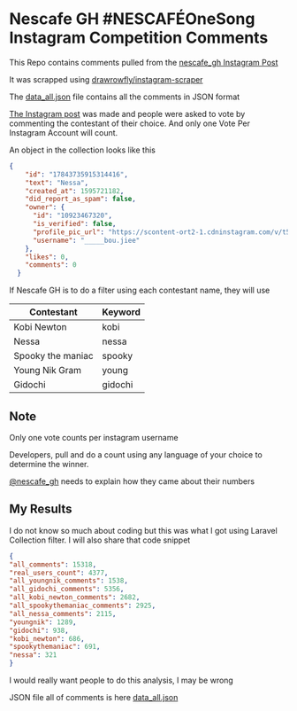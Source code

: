 # Nescafe GH #NESCAFÉOneSong Instagram Competition Comments
This Repo contains comments pulled from the  [nescafe_gh Instagram Post](https://www.instagram.com/p/CCxjYoHpxPP/)

It was scrapped using [drawrowfly/instagram-scraper](https://github.com/drawrowfly/instagram-scraper)

The [data_all.json](https://github.com/timoye/kotey-ig-response/blob/master/data_all.json) file contains all the comments in JSON format

[The Instagram post](https://www.instagram.com/p/CCxjYoHpxPP/) was made and people were asked to vote by commenting the contestant of their choice. And only one Vote Per Instagram Account will count.
 
 An object in the collection looks like this
 ```json
{
     "id": "17843735915314416",
     "text": "Nessa",
     "created_at": 1595721182,
     "did_report_as_spam": false,
     "owner": {
       "id": "10923467320",
       "is_verified": false,
       "profile_pic_url": "https://scontent-ort2-1.cdninstagram.com/v/t51.2885-19/s150x150/50676812_319384725356340_6150837795771383808_n.jpg?_nc_ht=scontent-ort2-1.cdninstagram.com&_nc_ohc=APmJpyNnVX4AX-2oS6o&oh=c918da4771b5601bf116d16d6c271072&oe=5F446632",
       "username": "_____bou.jiee"
     },
     "likes": 0,
     "comments": 0
   }
 ```
 
If Nescafe GH is to do a filter using each contestant name,
they will use

| Contestant  | Keyword |
| ------------- | ------------- |
| Kobi Newton  | kobi  |
| Nessa  | nessa  |
| Spooky the maniac  | spooky  |
| Young Nik Gram  | young  |
| Gidochi  | gidochi  |

## Note

Only one vote counts per instagram username

Developers, pull and do a count using any language of your choice to determine the winner.

[@nescafe_gh](https://www.instagram.com/nescafe_gh/) needs to explain how they came about their numbers

## My Results

I do not know so much about coding but this was what I got using Laravel Collection filter. I will also share that code snippet

 ```json
{
"all_comments": 15318,
"real_users_count": 4377,
"all_youngnik_comments": 1538,
"all_gidochi_comments": 5356,
"all_kobi_newton_comments": 2682,
"all_spookythemaniac_comments": 2925,
"all_nessa_comments": 2115,
"youngnik": 1289,
"gidochi": 938,
"kobi_newton": 686,
"spookythemaniac": 691,
"nessa": 321
} 
```
I would really want people to do this analysis, I may be wrong

JSON file all of comments is here [data_all.json](https://github.com/timoye/kotey-ig-response/blob/master/data_all.json)
